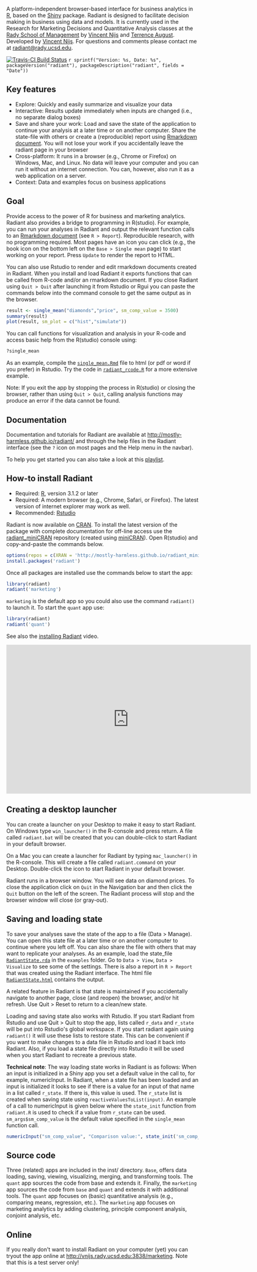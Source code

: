 A platform-independent browser-based interface for business analytics in [R](http://www.r-project.org/), based on the [Shiny](http[://www.rstudio.com/shiny/) package. Radiant is designed to facilitate decision making in business using data and models. It is currently used in the Research for Marketing Decisions and Quantitative Analysis classes at the <a href="http://rady.ucsd.edu/" target="\_blank">Rady School of Management</a> by <a href="http://rady.ucsd.edu/faculty/directory/nijs/" target="\_blank">Vincent Nijs</a> and <a href="http://rady.ucsd.edu/faculty/directory/august/">Terrence August</a>. Developed by <a href="http://rady.ucsd.edu/faculty/directory/nijs/" target="\_blank">Vincent Nijs</a>. For questions and comments please contact me at radiant@rady.ucsd.edu.

[![Travis-CI Build Status](https://travis-ci.org/mostly-harmless/radiant.png?branch=master)](https://travis-ci.org/mostly-harmless/radiant)
`r sprintf("Version: %s, Date: %s", packageVersion("radiant"), packageDescription("radiant", fields = "Date"))`

## Key features

- Explore: Quickly and easily summarize and visualize your data
- Interactive: Results update immediately when inputs are changed (i.e., no separate dialog boxes)
- Save and share your work: Load and save the state of the application to continue your analysis at a later time or on another computer. Share the state-file with others or create a (reproducible) report using [Rmarkdown document](http://rmarkdown.rstudio.com/). You will not lose your work if you accidentally leave the radiant page in your browser
- Cross-platform: It runs in a browser (e.g., Chrome or Firefox) on Windows, Mac, and Linux. No data will leave your computer and you can run it without an internet connection. You can, however, also run it as a web application on a server.
- Context: Data and examples focus on business applications

## Goal

Provide access to the power of R for business and marketing analytics. Radiant also provides a bridge to programming in R(studio). For example, you can run your analyses in Radiant and output the relevant function calls to an [Rmarkdown document](http://rmarkdown.rstudio.com/) (see `R > Report`). Reproducible research, with no programming required. Most pages have an icon you can click (e.g., the book icon on the bottom left on the `Base > Single mean` page) to start working on your report. Press `Update` to render the report to HTML.

You can also use Rstudio to render and edit rmarkdown documents created in Radiant. When you install and load Radiant it exports functions that can be called from R-code and/or an rmarkdown document. If you close Radiant using `Quit > Quit` after launching it from Rstudio or Rgui you can paste the commands below into the command console to get the same output as in the browser.

```r
result <- single_mean("diamonds","price", sm_comp_value = 3500)
summary(result)
plot(result, sm_plot = c("hist","simulate"))
```

You can call functions for visualization and analysis in your R-code and access basic help from the R(studio) console using:

```r
?single_mean
```

As an example, compile the [`single_mean.Rmd`](https://github.com/mostly-harmless/radiant/blob/master/inst/examples/single_mean.Rmd?raw=true) file to html (or pdf or word if you prefer) in Rstudio. Try the code in [`radiant_rcode.R`](https://raw.githubusercontent.com/mostly-harmless/radiant/master/inst/examples/radiant_rcode.R) for a more extensive example.

Note: If you exit the app by stopping the process in R(studio) or closing the browser, rather than using `Quit > Quit`, calling analysis functions may produce an error if the data cannot be found.

## Documentation

Documentation and tutorials for Radiant are available at <http://mostly-harmless.github.io/radiant/> and through the help files in the Radiant interface (see the `?` icon on most pages and the Help menu in the navbar).

To help you get started you can also take a look at this [playlist](https://www.youtube.com/watch?v=e02LFmNysoM&list=PLNhtaetb48EfAAlfQMJsuvLCSLvcn_0BC).

## How-to install Radiant

- Required: <a href="http://cran.rstudio.com" target="_blank">R</a>, version 3.1.2 or later
- Required: A modern browser (e.g., Chrome, Safari, or Firefox). The latest version of internet explorer may work as well.
- Recommended: <a href="http://www.rstudio.com/products/rstudio/download/" target="_blank">Rstudio</a>

Radiant is now available on [CRAN](http://cran.r-project.org/web/packages/radiant/index.html). To install the latest version of the package with complete documentation for off-line access use the [radiant_miniCRAN](https://github.com/mostly-harmless/radiant_miniCRAN) repository (created using [miniCRAN](https://github.com/andrie/miniCRAN)). Open R(studio) and copy-and-paste the commands below.

```r
options(repos = c(XRAN = 'http://mostly-harmless.github.io/radiant_miniCRAN/'))
install.packages('radiant')
```

Once all packages are installed use the commands below to start the app:

```r
library(radiant)
radiant('marketing')
```

`marketing` is the default app so you could also use the command `radiant()` to launch it. To start the `quant` app use:

```r
library(radiant)
radiant('quant')
```

See also the [installing Radiant](https://www.youtube.com/watch?v=AtB2SsmzBsk) video.

<iframe width="640" height="390" src="https://www.youtube.com/embed/AtB2SsmzBsk" frameborder="0" allowfullscreen></iframe>

## Creating a desktop launcher

You can create a launcher on your Desktop to make it easy to start Radiant. On Windows type `win_launcher()` in the R-console and press return. A file called `radiant.bat` will be created that you can double-click to start Radiant in your default browser.

On a Mac you can create a launcher for Radiant by typing `mac_launcher()` in the R-console. This will create a file called `radiant.command` on your Desktop. Double-click the icon to start Radiant in your default browser.

Radiant runs in a browser window. You will see data on diamond prices. To close the application click on `Quit` in the Navigation bar and then click the `Quit` button on the left of the screen. The Radiant process will stop and the browser window will close (or gray-out).

## Saving and loading state

To save your analyses save the state of the app to a file (Data > Manage). You can open this state file at a later time or on another computer to continue where you left off. You can also share the file with others that may want to replicate your analyses. As an example, load the state_file [`RadiantState.rda`](https://github.com/mostly-harmless/radiant/blob/master/inst/examples/RadiantState.rda?raw=true) in the `examples` folder. Go to `Data > View`, `Data > Visualize` to see some of the settings. There is also a report in `R > Report` that was created using the Radiant interface. The html file [`RadiantState.html`](https://github.com/mostly-harmless/radiant/blob/master/inst/examples/RadiantState.html?raw=true) contains the output.

A related feature in Radiant is that state is maintained if you accidentally navigate to another page, close (and reopen) the browser, and/or hit refresh. Use Quit > Reset to return to a clean/new state.

Loading and saving state also works with Rstudio. If you start Radiant from Rstudio and use Quit > Quit to stop the app, lists called `r_data` and `r_state` will be put into Rstudio's global workspace. If you start radiant again using `radiant()` it will use these lists to restore state. This can be convenient if you want to make changes to a data file in Rstudio and load it back into Radiant. Also, if you load a state file directly into Rstudio it will be used when you start Radiant to recreate a previous state.

**Technical note**: The way loading state works in Radiant is as follows: When an input is initialized in a Shiny app you set a default value in the call to, for example, numericInput. In Radiant, when a state file has been loaded and an input is initialized it looks to see if there is a value for an input of that name in a list called `r_state`. If there is, this value is used. The `r_state` list is created when saving state using `reactiveValuesToList(input)`. An example of a call to numericInput is given below where the `state_init` function from `radiant.R` is used to check if a value from `r_state` can be used. `sm_args$sm_comp_value` is the default value specified in the `single_mean` function call.

```r
numericInput("sm_comp_value", "Comparison value:", state_init('sm_comp_value',sm_args$sm_comp_value))
```

## Source code

Three (related) apps are included in the inst/ directory. `Base`, offers data loading, saving, viewing, visualizing, merging, and transforming tools. The `quant` app sources the code from base and extends it. Finally, the `marketing` app sources the code from `base` and `quant` and extends it with additional tools. The `quant` app focuses on (basic) quantitative analysis (e.g., comparing means, regression, etc.). The `marketing` app focuses on marketing analytics by adding clustering, principle component analysis, conjoint analysis, etc.

## Online

If you really don't want to install Radiant on your computer (yet) you can tryout the app online at <http://vnijs.rady.ucsd.edu:3838/marketing>. Note that this is a test server only!

